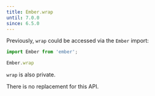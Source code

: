 ```yaml
---
title: Ember.wrap
until: 7.0.0
since: 6.5.0
---
```



Previously, `wrap` could be accessed via the `Ember` import:
```js
import Ember from 'ember';

Ember.wrap
```
`wrap` is also private.

There is no replacement for this API.
